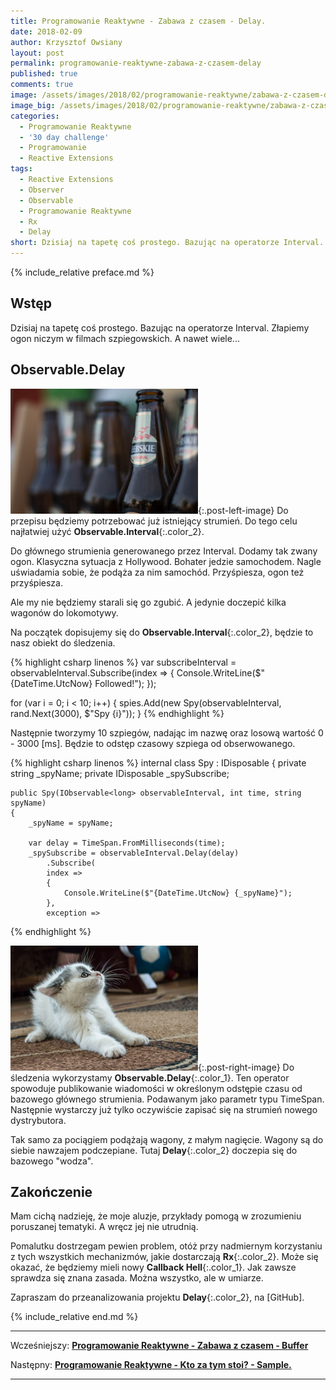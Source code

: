 ```yaml
---
title: Programowanie Reaktywne - Zabawa z czasem - Delay.
date: 2018-02-09
author: Krzysztof Owsiany
layout: post
permalink: programowanie-reaktywne-zabawa-z-czasem-delay
published: true
comments: true        
image: /assets/images/2018/02/programowanie-reaktywne/zabawa-z-czasem-delay/post.jpg
image_big: /assets/images/2018/02/programowanie-reaktywne/zabawa-z-czasem-delay/post-big.jpg
categories:
  - Programowanie Reaktywne
  - '30 day challenge'
  - Programowanie
  - Reactive Extensions
tags:
  - Reactive Extensions
  - Observer
  - Observable
  - Programowanie Reaktywne
  - Rx
  - Delay
short: Dzisiaj na tapetę coś prostego. Bazując na operatorze Interval. Złapiemy ogon niczym w filmach szpiegowskich. A nawet wiele...
---
```

{% include_relative preface.md %}

## Wstęp
Dzisiaj na tapetę coś prostego. Bazując na operatorze Interval. Złapiemy ogon niczym w filmach szpiegowskich. A nawet wiele...

## Observable.Delay
[![Reactive Extensions - Delay][post]][post-big]{:.post-left-image}
Do przepisu będziemy potrzebować już istniejący strumień. Do tego celu najłatwiej użyć **Observable.Interval**{:.color_2}. 

Do głównego strumienia generowanego przez Interval. Dodamy tak zwany ogon. Klasyczna sytuacja z Hollywood. Bohater jedzie samochodem. Nagle uświadamia sobie, że podąża za nim samochód. Przyśpiesza, ogon też przyśpiesza. 

Ale my nie będziemy starali się go zgubić. A jedynie doczepić kilka wagonów do lokomotywy.

Na początek dopisujemy się do **Observable.Interval**{:.color_2}, będzie to nasz obiekt do śledzenia.

{% highlight csharp linenos %}
var subscribeInterval = observableInterval.Subscribe(index =>
{
  Console.WriteLine($"{DateTime.UtcNow} Followed!");
});
			
for (var i = 0; i < 10; i++)
{
  spies.Add(new Spy(observableInterval, rand.Next(3000), $"Spy {i}"));
}
{% endhighlight %}

Następnie tworzymy 10 szpiegów, nadając im nazwę oraz losową wartość  0 - 3000 [ms]. Będzie to odstęp czasowy szpiega od obserwowanego.

{% highlight csharp linenos %}
internal class Spy : IDisposable
{
	private string _spyName;
	private IDisposable _spySubscribe;

	public Spy(IObservable<long> observableInterval, int time, string spyName)
	{
		_spyName = spyName;

		var delay = TimeSpan.FromMilliseconds(time);
		_spySubscribe = observableInterval.Delay(delay)
			.Subscribe(
			index =>
			{
				Console.WriteLine($"{DateTime.UtcNow} {_spyName}");
			},
			exception =>
{% endhighlight %}

[![Reactive Extensions - Delay][image1]][image1-big]{:.post-right-image}
Do śledzenia wykorzystamy **Observable.Delay**{:.color_1}. Ten operator spowoduje publikowanie wiadomości w określonym odstępie czasu od bazowego głównego strumienia. Podawanym jako parametr typu TimeSpan. Następnie wystarczy już tylko oczywiście zapisać się na strumień nowego dystrybutora.

Tak samo za pociągiem podążają wagony, z małym nagięcie. Wagony są do siebie nawzajem podczepiane. Tutaj **Delay**{:.color_2} doczepia się do bazowego "wodza".

## Zakończenie
Mam cichą nadzieję, że moje aluzje, przykłady pomogą w zrozumieniu poruszanej tematyki. A wręcz jej nie utrudnią. 

Pomalutku dostrzegam pewien problem, otóż przy nadmiernym korzystaniu z tych wszystkich mechanizmów, jakie dostarczają **Rx**{:.color_2}. Może się okazać, że będziemy mieli nowy **Callback Hell**{:.color_1}. Jak zawsze sprawdza się znana zasada. Można wszystko, ale w umiarze.

Zapraszam do przeanalizowania projektu **Delay**{:.color_2}, na [GitHub].


{% include_relative end.md %}

------
Wcześniejszy: **[Programowanie Reaktywne - Zabawa z czasem - Buffer][previous]**

Następny: **[Programowanie Reaktywne - Kto za tym stoi? - Sample.][next]**

------
[previous]: {{site.url}}/programowanie-reaktywne-zabawa-z-czasem-buffer
[next]: {{site.url}}/programowanie-reaktywne-zabawa-z-czasem-sample


[post]: /assets/images/2018/02/programowanie-reaktywne/zabawa-z-czasem-delay/post.jpg
[post-big]: /assets/images/2018/02/programowanie-reaktywne/zabawa-z-czasem-delay/post-big.jpg

[image1]: /assets/images/2018/02/programowanie-reaktywne/zabawa-z-czasem-delay/image1.jpg
[image1-big]: /assets/images/2018/02/programowanie-reaktywne/zabawa-z-czasem-delay/image1-big.jpg
